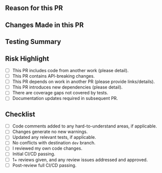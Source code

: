 ## Reason for this PR

<!--
The "why" -

Provide a short summary to answer "Why are these changes needed?".

Include links to relevant Issues, and links to any background information or discussion.

Help reviewers, and people in the future, understand the context behind this work.
-->

## Changes Made in this PR

<!--

The "what" -

Provide a short summary of specific changes made in this pull request.

The "how" -

Explain the approach you took to address the problem - your reasoning.
Mention any alternative approaches any why they didn't work.

Detail any notable implementation details.
-->

## Testing Summary

<!--
Briefly explain how you tested and verified your work.

e.g.

- Tests run locally.
- New tests created or tests updated.
- Any tools run over code (linters/debugger walk/profiler).
-->

## Risk Highlight

<!--
Please add any additional comments to help reviewers and maintainers.
-->

- [ ] This PR includes code from another work (please detail).
- [ ] This PR contains API-breaking changes.
- [ ] This PR depends on work in another PR (please provide links/details).
- [ ] This PR introduces new dependencies (please detail).
- [ ] There are coverage gaps not covered by tests.
- [ ] Documentation updates required in subsequent PR.

## Checklist

- [ ] Code comments added to any hard-to-understand areas, if applicable.
- [ ] Changes generate no new warnings.
- [ ] Updated any relevant tests, if applicable.
- [ ] No conflicts with destination `dev` branch.
- [ ] I reviewed my own code changes.
- [ ] Initial CI/CD passing.
- [ ] 1+ reviews given, and any review issues addressed and approved.
- [ ] Post-review full CI/CD passing.
